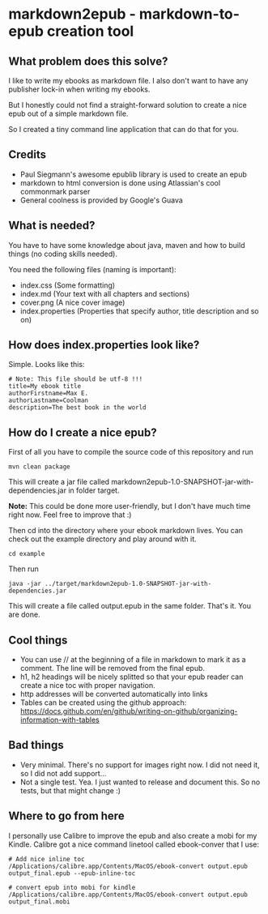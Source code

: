 # markdown2epub - markdown-to-epub creation tool

## What problem does this solve?

I like to write my ebooks as markdown file. 
I also don't want to have any publisher lock-in when writing my ebooks.

But I honestly could not find a straight-forward solution to create a nice epub out of a simple markdown file.

So I created a tiny command line application that can do that for you. 

## Credits

- Paul Siegmann's awesome epublib library is used to create an epub
- markdown to html conversion is done using Atlassian's cool commonmark parser
- General coolness is provided by Google's Guava

## What is needed?

You have to have some knowledge about java, maven and how to build things (no coding skills needed).

You need the following files (naming is important):
- index.css (Some formatting)
- index.md (Your text with all chapters and sections)
- cover.png (A nice cover image)
- index.properties (Properties that specify author, title description and so on)

## How does index.properties look like?

Simple. Looks like this:

    # Note: This file should be utf-8 !!!
    title=My ebook title
    authorFirstname=Max E.
    authorLastname=Coolman
    description=The best book in the world

## How do I create a nice epub?

First of all you have to compile the source code of this repository and run

    mvn clean package

This will create a jar file called markdown2epub-1.0-SNAPSHOT-jar-with-dependencies.jar  in folder target.

**Note:** This could be done more user-friendly, but I don't have much time right now. Feel free to improve that :)

Then cd into the directory where your ebook markdown lives. 
You can check out the example directory and play around with it.

    cd example

Then run

    java -jar ../target/markdown2epub-1.0-SNAPSHOT-jar-with-dependencies.jar 

This will create a file called output.epub in the same folder. That's it.
You are done.

## Cool things

- You can use // at the beginning of a file in markdown to mark it as a comment. The line will be removed from the final epub.
- h1, h2 headings will be nicely splitted so that your epub reader can create a nice toc with proper navigation.
- http addresses will be converted automatically into links
- Tables can be created using the github approach: https://docs.github.com/en/github/writing-on-github/organizing-information-with-tables

## Bad things

- Very minimal. There's no support for images right now. I did not need it, so I did not add support...
- Not a single test. Yea. I just wanted to release and document this. So no tests, but that might change :)

## Where to go from here

I personally use Calibre to improve the epub and also create a mobi for my Kindle. Calibre got a nice
command linetool called ebook-conver that I use:

    # Add nice inline toc
    /Applications/calibre.app/Contents/MacOS/ebook-convert output.epub output_final.epub --epub-inline-toc

    # convert epub into mobi for kindle
    /Applications/calibre.app/Contents/MacOS/ebook-convert output.epub output_final.mobi
